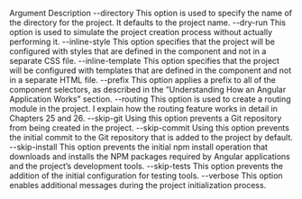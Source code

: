 Argument Description
--directory This option is used to specify the name of the directory for the project. It defaults
to the project name.
--dry-run This option is used to simulate the project creation process without actually
performing it.
--inline-style This option specifies that the project will be configured with styles that are defined
in the component and not in a separate CSS file.
--inline-template This option specifies that the project will be configured with templates that are
defined in the component and not in a separate HTML file.
--prefix This option applies a prefix to all of the component selectors, as described in the
“Understanding How an Angular Application Works” section.
--routing This option is used to create a routing module in the project. I explain how the
routing feature works in detail in Chapters 25 and 26.
--skip-git Using this option prevents a Git repository from being created in the project.
--skip-commit Using this option prevents the initial commit to the Git repository that is added to
the project by default.
--skip-install This option prevents the initial npm install operation that downloads and
installs the NPM packages required by Angular applications and the project’s
development tools.
--skip-tests This option prevents the addition of the initial configuration for testing tools.
--verbose This option enables additional messages during the project initialization process.
